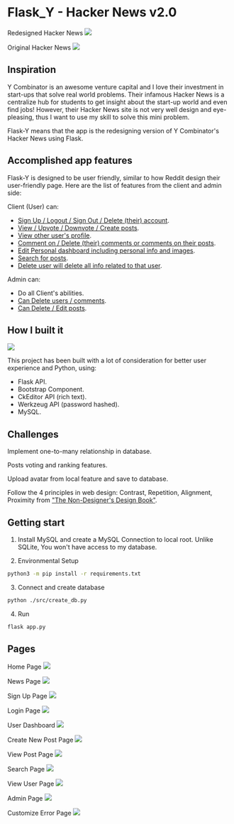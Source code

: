 # Flask_Y - Hacker News v2.0

Redesigned Hacker News
![](https://github.com/mnguyen0226/flask_y/blob/main/docs/hacker_new_redesign.PNG)

Original Hacker News
![](https://github.com/mnguyen0226/flask_y/blob/main/docs/hacker_news_original.PNG)

## Inspiration
Y Combinator is an awesome venture capital and I love their investment in start-ups that solve real world problems. Their infamous Hacker News is a centralize hub for students to get insight about the start-up world and even find jobs! However, their Hacker News site is not very well design and eye-pleasing, thus I want to use my skill to solve this mini problem.

Flask-Y means that the app is the redesigning version of Y Combinator's Hacker News using Flask.

## Accomplished app features
Flask-Y is designed to be user friendly, similar to how Reddit design their user-friendly page. Here are the list of features from the client and admin side:

Client (User) can:
- [Sign Up / Logout / Sign Out / Delete (their) account](https://drive.google.com/file/d/1VZXQNsctVqs6bY6i7bWxUSaZcMfhzpe-/view?usp=sharing).
- [View / Upvote / Downvote / Create posts](https://drive.google.com/file/d/1lnuhxXBFmIAwjqAM2rtAZOQy9Vp4M5Wa/view?usp=sharing).
- [View other user's profile](https://drive.google.com/file/d/1MtNb7Q6Y5EgdMOj0MW2Y2XZmridyNTok/view?usp=sharing).
- [Comment on / Delete (their) comments or comments on their posts](https://drive.google.com/file/d/1ZR0bhqZOrHnKppoVQrykOgrKFSMssJdr/view?usp=sharing).
- [Edit Personal dashboard including personal info and images](https://drive.google.com/file/d/1y9CmBSpNHAZE_lHqPTdrAepxGAXZAQHT/view?usp=sharing).
- [Search for posts](https://drive.google.com/file/d/13f7mXUEFZgme9CMEzK5SSCrLsKh1C-AX/view?usp=sharing).
- [Delete user will delete all info related to that user](https://drive.google.com/file/d/1ev3YW5h_r_8ym2flTFPyNzbRcW7q_bW2/view?usp=sharing).

Admin can:
- Do all Client's abilities.
- [Can Delete users / comments](https://drive.google.com/file/d/1mu3d4rR9z9k-2zKVbEZGiz8R1nuTIlRL/view?usp=sharing).
- [Can Delete / Edit posts](https://drive.google.com/file/d/1jNX7R922HVAohdix9zytc9r86Sx3cSCE/view?usp=sharing).

## How I built it

![](https://github.com/mnguyen0226/flask_y/blob/main/docs/MVC_model.png)

This project has been built with a lot of consideration for better user experience and Python, using:
- Flask API.
- Bootstrap Component.
- CkEditor API (rich text).
- Werkzeug API (password hashed).
- MySQL.

## Challenges
Implement one-to-many relationship in database.

Posts voting and ranking features.

Upload avatar from local feature and save to database.

Follow the 4 principles in web design: Contrast, Repetition, Alignment, Proximity from ["The Non-Designer's Design Book"](https://www.amazon.com/Williams-Non-Designers-Design-Bk_p3-Designers/dp/0321534042).

## Getting start
1. Install MySQL and create a MySQL Connection to local root. Unlike SQLite, You won't have access to my database.

2. Environmental Setup
```bash
python3 -m pip install -r requirements.txt
```

3. Connect and create database
```bash
python ./src/create_db.py
```

4. Run
```bash
flask app.py
```

## Pages

Home Page
![](https://github.com/mnguyen0226/flask_y/blob/main/docs/home_page.PNG)

News Page
![](https://github.com/mnguyen0226/flask_y/blob/main/docs/new_page.PNG)

Sign Up Page
![](https://github.com/mnguyen0226/flask_y/blob/main/docs/sign_up_page.PNG)

Login Page
![](https://github.com/mnguyen0226/flask_y/blob/main/docs/login_page.PNG)

User Dashboard
![](https://github.com/mnguyen0226/flask_y/blob/main/docs/dashboard_page.PNG)

Create New Post Page
![](https://github.com/mnguyen0226/flask_y/blob/main/docs/create_post_page.PNG)

View Post Page
![](https://github.com/mnguyen0226/flask_y/blob/main/docs/view_post_page.PNG)

Search Page
![](https://github.com/mnguyen0226/flask_y/blob/main/docs/search_page.PNG)

View User Page
![](https://github.com/mnguyen0226/flask_y/blob/main/docs/view_user_page.PNG)

Admin Page
![](https://github.com/mnguyen0226/flask_y/blob/main/docs/admin_page.PNG)

Customize Error Page
![](https://github.com/mnguyen0226/flask_y/blob/main/docs/customized_error_page.PNG)
